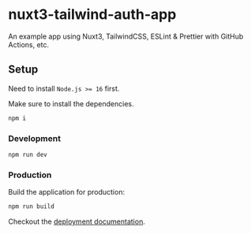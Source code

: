 # nuxt3-tailwind-auth-app

An example app using Nuxt3, TailwindCSS, ESLint & Prettier with GitHub Actions, etc.

## Setup

Need to install `Node.js >= 16` first.

Make sure to install the dependencies.

```bash
npm i
```

### Development

```bash
npm run dev
```

### Production

Build the application for production:

```bash
npm run build
```

Checkout the [deployment documentation](https://v3.nuxtjs.org/docs/deployment).